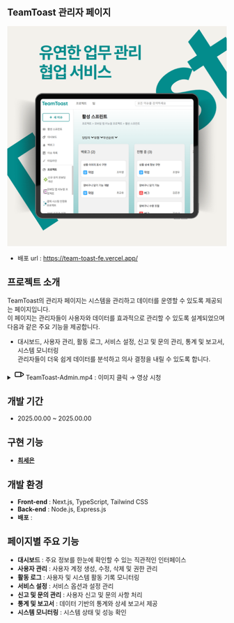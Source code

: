## TeamToast 관리자 페이지
<img src="https://github.com/CuteSeeun/Web-TeamToast/blob/main/cover.png" alt="홈 화면 예시" width="600" />

- 배포 url : https://team-toast-fe.vercel.app/  


## 프로젝트 소개
TeamToast의 관리자 페이지는 시스템을 관리하고 데이터를 운영할 수 있도록 제공되는 페이지입니다.  
이 페이지는 관리자들이 사용자와 데이터를 효과적으로 관리할 수 있도록 설계되었으며 다음과 같은 주요 기능을 제공합니다.  

  - 대시보드, 사용자 관리, 활동 로그, 서비스 설정, 신고 및 문의 관리, 통계 및 보고서, 시스템 모니터링  
관리자들이 더욱 쉽게 데이터를 분석하고 의사 결정을 내릴 수 있도록 합니다.  


<details>
  <summary>
    <svg xmlns="http://www.w3.org/2000/svg" width="24" height="24" viewBox="0 0 24 24" fill="none" stroke="currentColor" stroke-width="2" stroke-linecap="round" stroke-linejoin="round">
  <rect x="3" y="7" width="13" height="10" rx="2" ry="2"></rect>
  <polygon points="16 7 22 11 22 13 16 17 16 7"></polygon>
</svg>
    TeamToast-Admin.mp4  :  이미지 클릭 → 영상 시청 
  </summary>

  [![유튜브 미리보기 이미지](https://img.youtube.com/vi/4sR4FVVXjDQ/0.jpg)](https://www.youtube.com/watch?v=4sR4FVVXjDQ)
</details>


## 개발 기간
- 2025.00.00 ~ 2025.00.00   

## 구현 기능
- **[최세은](https://github.com/CuteSeeun)**
  

## 개발 환경
- **Front-end** : Next.js, TypeScript, Tailwind CSS
- **Back-end** : Node.js, Express.js
- **배포** : 

## 페이지별 주요 기능
- **대시보드** : 주요 정보를 한눈에 확인할 수 있는 직관적인 인터페이스
- **사용자 관리** : 사용자 계정 생성, 수정, 삭제 및 권한 관리
- **활동 로그** : 사용자 및 시스템 활동 기록 모니터링
- **서비스 설정** : 서비스 옵션과 설정 관리
- **신고 및 문의 관리** : 사용자 신고 및 문의 사항 처리
- **통계 및 보고서** : 데이터 기반의 통계와 상세 보고서 제공
- **시스템 모니터링** : 시스템 상태 및 성능 확인  

